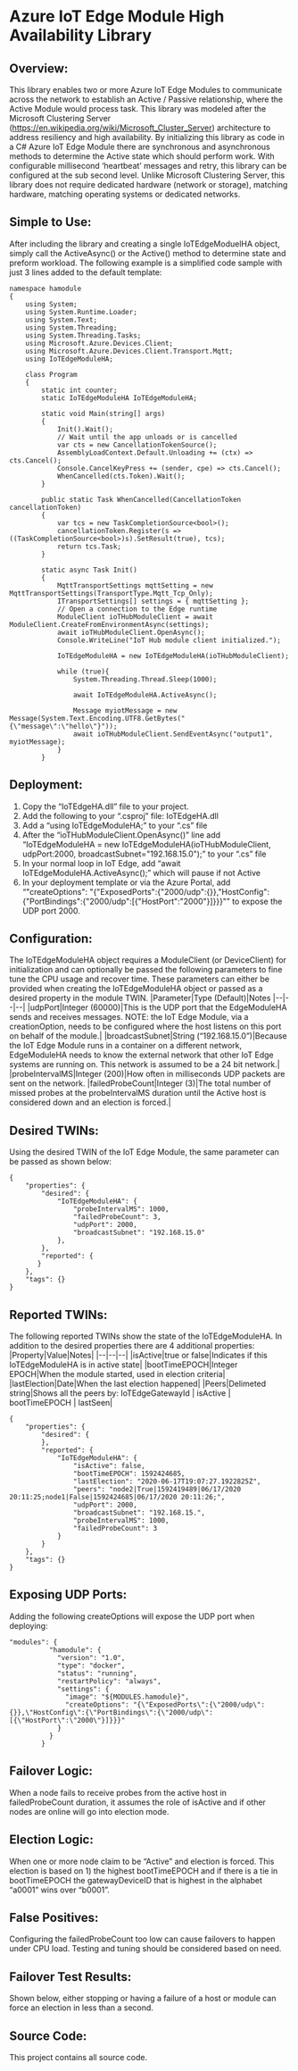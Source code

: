 # Azure IoT Edge Module High Availability Library #
## Overview: ##
This library enables two or more Azure IoT Edge Modules to communicate across the network to establish an Active / Passive relationship, where the Active Module would process task.  This library was modeled after the Microsoft Clustering Server (https://en.wikipedia.org/wiki/Microsoft_Cluster_Server) architecture to address resiliency and high availability.
By initializing this library as code in a C# Azure IoT Edge Module there are synchronous and asynchronous methods to determine the Active state which should perform work.  With configurable millisecond ‘heartbeat’ messages and retry, this library can be configured at the sub second level.
Unlike Microsoft Clustering Server, this library does not require dedicated hardware (network or storage), matching hardware, matching operating systems or dedicated networks.
## Simple to Use: ##
After including the library and creating a single IoTEdgeModuelHA object, simply call the ActiveAsync() or the Active() method to determine state and preform workload.  The following example is a simplified code sample with just 3 lines added to the default template:
```
namespace hamodule
{
    using System;
    using System.Runtime.Loader;
    using System.Text;
    using System.Threading;
    using System.Threading.Tasks;
    using Microsoft.Azure.Devices.Client;
    using Microsoft.Azure.Devices.Client.Transport.Mqtt;
    using IoTEdgeModuleHA;
    
    class Program
    {
        static int counter;
        static IoTEdgeModuleHA IoTEdgeModuleHA;
        
        static void Main(string[] args)
        {
            Init().Wait();
            // Wait until the app unloads or is cancelled
            var cts = new CancellationTokenSource();
            AssemblyLoadContext.Default.Unloading += (ctx) => cts.Cancel();
            Console.CancelKeyPress += (sender, cpe) => cts.Cancel();
            WhenCancelled(cts.Token).Wait();
        }
        
        public static Task WhenCancelled(CancellationToken cancellationToken)
        {
            var tcs = new TaskCompletionSource<bool>();
            cancellationToken.Register(s => ((TaskCompletionSource<bool>)s).SetResult(true), tcs);
            return tcs.Task;
        }
        
        static async Task Init()
        {
            MqttTransportSettings mqttSetting = new MqttTransportSettings(TransportType.Mqtt_Tcp_Only);
            ITransportSettings[] settings = { mqttSetting };
            // Open a connection to the Edge runtime
            ModuleClient ioTHubModuleClient = await ModuleClient.CreateFromEnvironmentAsync(settings);
            await ioTHubModuleClient.OpenAsync();
            Console.WriteLine("IoT Hub module client initialized.");
            
            IoTEdgeModuleHA = new IoTEdgeModuleHA(ioTHubModuleClient);
            
            while (true){
                System.Threading.Thread.Sleep(1000);
                
                await IoTEdgeModuleHA.ActiveAsync();
                
                Message myiotMessage = new Message(System.Text.Encoding.UTF8.GetBytes("{\"message\":\"hello\"}"));
                await ioTHubModuleClient.SendEventAsync("output1", myiotMessage);
            }
        }
```
## Deployment: ##
1.	Copy the “IoTEdgeHA.dll” file to your project.
2.	Add the following to your “.csproj” file:
    <ItemGroup>
    <Reference Include="IoTEdgeModuleHA">
      <HintPath>IoTEdgeHA.dll</HintPath>
    </Reference>
    </ItemGroup>
3.	Add a “using IoTEdgeModuleHA;” to your “.cs” file
4.	After the “ioTHubModuleClient.OpenAsync()” line add “IoTEdgeModuleHA = new IoTEdgeModuleHA(ioTHubModuleClient, udpPort:2000, broadcastSubnet="192.168.15.0");” to your “.cs” file
5.	In your normal loop in IoT Edge, add “await IoTEdgeModuleHA.ActiveAsync();” which will pause if not Active
6.	In your deployment template or via the Azure Portal, add “"createOptions": "{\"ExposedPorts\":{\"2000/udp\":{}},\"HostConfig\":{\"PortBindings\":{\"2000/udp\":[{\"HostPort\":\"2000\"}]}}}"” to expose the UDP port 2000.
## Configuration: ##
The IoTEdgeModuleHA object requires a ModuleClient (or DeviceClient) for initialization and can optionally be passed the following parameters to fine tune the CPU usage and recover time.  These parameters can either be provided when creating the IoTEdgeModuleHA object or passed as a desired property in the module TWIN.
|Parameter|Type (Default)|Notes
|--|--|--|
|udpPort|Integer (60000)|This is the UDP port that the EdgeModuleHA sends and receives messages.  NOTE: the IoT Edge Module, via a creationOption, needs to be configured where the host listens on this port on behalf of the module.|
|broadcastSubnet|String (“192.168.15.0”)|Because the IoT Edge Module runs in a container on a different network, EdgeModuleHA needs to know the external network that other IoT Edge systems are running on.  This network is assumed to be a 24 bit network.|
|probeIntervalMS|Integer (200)|How often in milliseconds UDP packets are sent on the network.
|failedProbeCount|Integer (3)|The total number of missed probes at the probeIntervalMS duration until the Active host is considered down and an election is forced.|

## Desired TWINs: ##
Using the desired TWIN of the IoT Edge Module, the same parameter can be passed as shown below:
```
{
    "properties": {
        "desired": {
            "IoTEdgeModuleHA": {
                "probeIntervalMS": 1000,
                "failedProbeCount": 3,
                "udpPort": 2000,
                "broadcastSubnet": "192.168.15.0"
            },
        },
        "reported": {
       }
    },
    "tags": {}
}
```
## Reported TWINs: ##
The following reported TWINs show the state of the IoTEdgeModuleHA.  In addition to the desired properties there are 4 additional properties:
|Property|Value|Notes|
|--|--|--|
|isActive|true or false|Indicates if this IoTEdgeModuleHA is in active state|
|bootTimeEPOCH|Integer EPOCH|When the module started, used in election criteria|
|lastElection|Date|When the last election happened|
|Peers|Delimeted string|Shows all the peers by: IoTEdgeGatewayId \| isActive \| bootTimeEPOCH \| lastSeen|
```
{
    "properties": {
        "desired": {
        },
        "reported": {
            "IoTEdgeModuleHA": {
                "isActive": false,
                "bootTimeEPOCH": 1592424685,
                "lastElection": "2020-06-17T19:07:27.1922825Z",
                "peers": "node2|True|1592419489|06/17/2020 20:11:25;node1|False|1592424685|06/17/2020 20:11:26;",
                "udpPort": 2000,
                "broadcastSubnet": "192.168.15.",
                "probeIntervalMS": 1000,
                "failedProbeCount": 3
            }
        }
    },
    "tags": {}
}
```
## Exposing UDP Ports: ##
Adding the following createOptions will expose the UDP port when deploying:
```
"modules": {
          "hamodule": {
            "version": "1.0",
            "type": "docker",
            "status": "running",
            "restartPolicy": "always",
            "settings": {
              "image": "${MODULES.hamodule}",
              "createOptions": "{\"ExposedPorts\":{\"2000/udp\":{}},\"HostConfig\":{\"PortBindings\":{\"2000/udp\":[{\"HostPort\":\"2000\"}]}}}"
            }
          }
        }
```
## Failover Logic: ##
When a node fails to receive probes from the active host in failedProbeCount duration, it assumes the role of isActive and if other nodes are online will go into election mode.
## Election Logic: ##
When one or more node claim to be “Active” and election is forced.  This election is based on 1) the highest bootTimeEPOCH and if there is a tie in bootTimeEPOCH the gatewayDeviceID that is highest in the alphabet “a0001” wins over “b0001”.
## False Positives: ##
Configuring the failedProbeCount too low can cause failovers to happen under CPU load.  Testing and tuning should be considered based on need.
## Failover Test Results: ##
Shown below, either stopping or having a failure of a host or module can force an election in less than a second.
 
## Source Code: ##
This project contains all source code.
